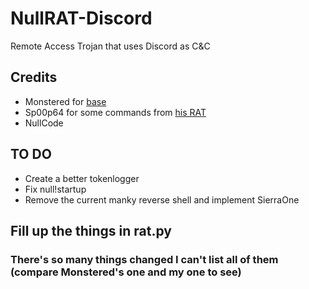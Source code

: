 # NullRAT-Discord
Remote Access Trojan that uses Discord as C&amp;C

## Credits
- Monstered for [base](https://github.com/Monst3red/discord-rat)
- Sp00p64 for some commands from [his RAT](https://github.com/Sp00p64/DiscordRAT)
- NullCode

## TO DO
- Create a better tokenlogger
- Fix null!startup 
- Remove the current manky reverse shell and implement SierraOne

## Fill up the things in rat.py
### There's so many things changed I can't list all of them (compare Monstered's one and my one to see)
